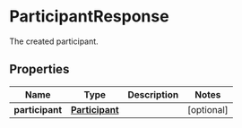 

# ParticipantResponse

The created participant.

## Properties

| Name | Type | Description | Notes |
|------------ | ------------- | ------------- | -------------|
|**participant** | [**Participant**](Participant.md) |  |  [optional] |



